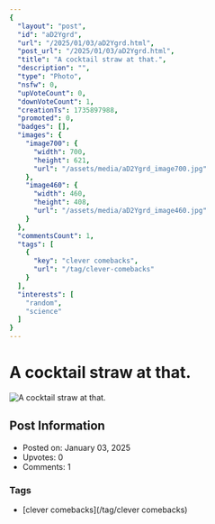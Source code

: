 ```yaml
---
{
  "layout": "post",
  "id": "aD2Ygrd",
  "url": "/2025/01/03/aD2Ygrd.html",
  "post_url": "/2025/01/03/aD2Ygrd.html",
  "title": "A cocktail straw at that.",
  "description": "",
  "type": "Photo",
  "nsfw": 0,
  "upVoteCount": 0,
  "downVoteCount": 1,
  "creationTs": 1735897988,
  "promoted": 0,
  "badges": [],
  "images": {
    "image700": {
      "width": 700,
      "height": 621,
      "url": "/assets/media/aD2Ygrd_image700.jpg"
    },
    "image460": {
      "width": 460,
      "height": 408,
      "url": "/assets/media/aD2Ygrd_image460.jpg"
    }
  },
  "commentsCount": 1,
  "tags": [
    {
      "key": "clever comebacks",
      "url": "/tag/clever-comebacks"
    }
  ],
  "interests": [
    "random",
    "science"
  ]
}
---
```


# A cocktail straw at that.

![A cocktail straw at that.](/assets/media/aD2Ygrd_image700.jpg)

## Post Information

- Posted on: January 03, 2025
- Upvotes: 0
- Comments: 1

### Tags

- [clever comebacks](/tag/clever comebacks)
